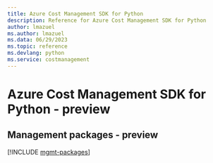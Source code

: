```yaml
---
title: Azure Cost Management SDK for Python
description: Reference for Azure Cost Management SDK for Python
author: lmazuel
ms.author: lmazuel
ms.data: 06/29/2023
ms.topic: reference
ms.devlang: python
ms.service: costmanagement
---
```

# Azure Cost Management SDK for Python - preview

## Management packages - preview
[!INCLUDE [mgmt-packages](cost-management-mgmt-index.md)]